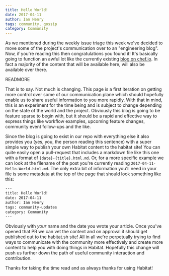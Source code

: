 ```yaml
---
title: Hello World!
date: 2017-04-11
author: Ian Henry
tags: community, gossip
category: Community
---
```


As we mentioned during the weekly issue triage this week we've decided to move some of the project's communication over to an "engineering blog". Now, if you're reading this then congratulations you found it! It's basically going to function an awful lot like the currently existing [blog on chef.io](https://blog.chef.io). In fact a majority of the content that will be available here, will also be available over there.

READMORE

That is to say. Not much is changing. This page is a first iteration on getting more control over some of our communication plane which should hopefully enable us to share useful information to you more rapidly. With that in mind, this is an experiment for the time being and is subject to change depending on the state of the world and the project. Obviously this blog is going to be feature sparse to begin with, but it should be a rapid and effective way to express things like workflow examples, upcoming feature changes, community event follow-ups and the like.

Since the blog is going to exist in our repo with everything else it also provides you (yes, you, the person reading this sentence) with a super simple way to publish your own Habitat content to the habitat site! You can quite easily open a pull-request that includes a markdown file like this one with a format of `{date}-{title}.html.md`. Or, for a more specific example we can look at the filename of the post you're currently reading `2017-04-11-Hello-World.html.md`. The only extra bit of information you'll need in your file is some metadata at the top of the page that should look something like this:

~~~sh
---
title: Hello World!
date: 2017-04-11
author: Ian Henry
tags: community-updates
category: Community
---
~~~
Obviously with _your_ name and the date you wrote your article. Once you've opened that PR we can vet the content and on approval it should get published out to the habitat.sh site! All in all we're perpetually trying to find ways to communicate with the community more effectively and create more content to help you with doing things in Habitat. Hopefully this change will push us further down the path of useful community interaction and contribution.

Thanks for taking the time read and as always thanks for using Habitat!

